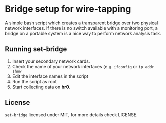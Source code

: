 # Bridge setup for wire-tapping

A simple bash script which creates a transparent bridge over two physical
network interfaces. If there is no switch available with a monitoring port,
a bridge on a portable system is a nice way to perform network analysis task.

## Running set-bridge

1. Insert your secondary network cards.
2. Check the name of your network interfaces (e.g. `ifconfig` or `ip addr show`
3. Edit the interface names in the script
4. Run the script as root
5. Start collecting data on **br0**.

## License
`set-bridge` licensed under MIT, for more details check LICENSE.
